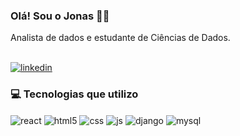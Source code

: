 ### Olá! Sou o Jonas 🤙🏻
Analista de dados e estudante de Ciências de Dados.

<br/>
<a href="https://www.linkedin.com/in/jnsprr/" target="_blank">
  <img align="center" alt="linkedin" src="https://img.shields.io/badge/LinkedIn-0077B5?style=for-the-badge&logo=linkedin&logoColor=white">
</a>

### 💻 Tecnologias que utilizo 
<div style="display: inline_block">
  <img align="center" alt="react" src="https://img.shields.io/badge/python-3670A0?style=for-the-badge&logo=python&logoColor=ffdd54" />
  <img align="center" alt="html5" src="https://img.shields.io/badge/HTML5-E34F26?style=for-the-badge&logo=html5&logoColor=white" />
  <img align="center" alt="css" src="https://img.shields.io/badge/CSS3-1572B6?style=for-the-badge&logo=css3&logoColor=white" />
  <img align="center" alt="js" src="https://img.shields.io/badge/JavaScript-F7DF1E?style=for-the-badge&logo=javascript&logoColor=black" />
  <img align="center" alt="django" src="https://img.shields.io/badge/Django-092E20?style=for-the-badge&logo=django&logoColor=white" />
  <img align="center" alt="mysql" src="https://img.shields.io/badge/MySQL-005C84?style=for-the-badge&logo=mysql&logoColor=white" />
  </div>
  



  
  
  
  

